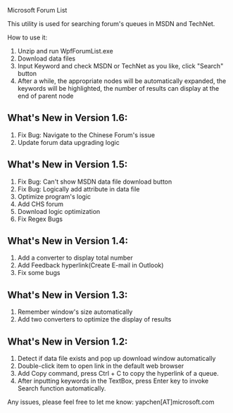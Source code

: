 ﻿Microsoft Forum List

This utility is used for searching forum's queues in MSDN and TechNet.

How to use it:

1. Unzip and run WpfForumList.exe
2. Download data files
3. Input Keyword and check MSDN or TechNet as you like, click "Search" button
4. After a while, the appropriate nodes will be automatically expanded, the keywords will be highlighted, the number of results can display at the end of parent node

What's New in Version 1.6:
---------------------------
1. Fix Bug: Navigate to the Chinese Forum's issue
2. Update forum data upgrading logic

What's New in Version 1.5:
---------------------------
1. Fix Bug: Can't show MSDN data file download button
2. Fix Bug: Logically add attribute in data file
3. Optimize program's logic
4. Add CHS forum
5. Download logic optimization
6. Fix Regex Bugs

What's New in Version 1.4:
---------------------------
1. Add a converter to display total number
2. Add Feedback hyperlink(Create E-mail in Outlook)
3. Fix some bugs


What's New in Version 1.3:
---------------------------
1. Remember window's size automatically
2. Add two converters to optimize the display of results


What's New in Version 1.2:
---------------------------
1. Detect if data file exists and pop up download window automatically
2. Double-click item to open link in the default web browser
3. Add Copy command, press Ctrl + C to copy the hyperlink of a queue.
4. After inputting keywords in the TextBox,  press Enter key to invoke Search function automatically.



Any issues, please feel free to let me know: yapchen[AT]microsoft.com